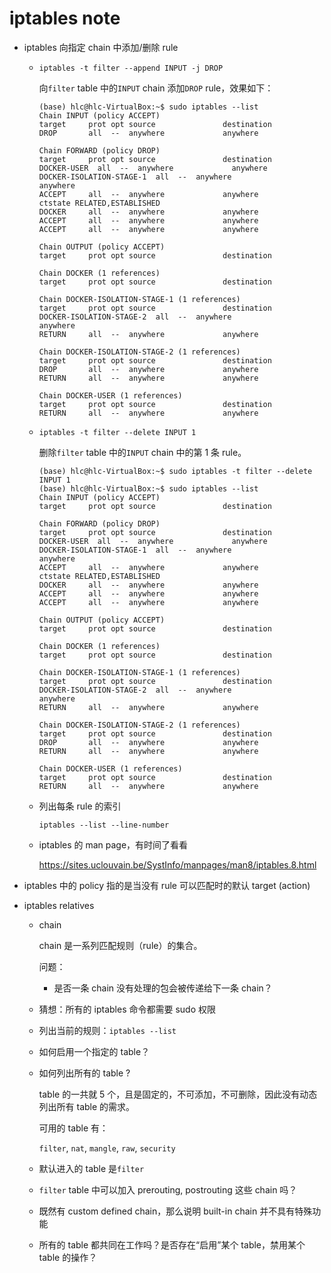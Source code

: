 # iptables note

* iptables 向指定 chain 中添加/删除 rule

    * `iptables -t filter --append INPUT -j DROP`

        向`filter` table 中的`INPUT` chain 添加`DROP` rule，效果如下：

        ```
        (base) hlc@hlc-VirtualBox:~$ sudo iptables --list
        Chain INPUT (policy ACCEPT)
        target     prot opt source               destination         
        DROP       all  --  anywhere             anywhere            

        Chain FORWARD (policy DROP)
        target     prot opt source               destination         
        DOCKER-USER  all  --  anywhere             anywhere            
        DOCKER-ISOLATION-STAGE-1  all  --  anywhere             anywhere            
        ACCEPT     all  --  anywhere             anywhere             ctstate RELATED,ESTABLISHED
        DOCKER     all  --  anywhere             anywhere            
        ACCEPT     all  --  anywhere             anywhere            
        ACCEPT     all  --  anywhere             anywhere            

        Chain OUTPUT (policy ACCEPT)
        target     prot opt source               destination         

        Chain DOCKER (1 references)
        target     prot opt source               destination         

        Chain DOCKER-ISOLATION-STAGE-1 (1 references)
        target     prot opt source               destination         
        DOCKER-ISOLATION-STAGE-2  all  --  anywhere             anywhere            
        RETURN     all  --  anywhere             anywhere            

        Chain DOCKER-ISOLATION-STAGE-2 (1 references)
        target     prot opt source               destination         
        DROP       all  --  anywhere             anywhere            
        RETURN     all  --  anywhere             anywhere            

        Chain DOCKER-USER (1 references)
        target     prot opt source               destination         
        RETURN     all  --  anywhere             anywhere            
        ```

    * `iptables -t filter --delete INPUT 1`

        删除`filter` table 中的`INPUT` chain 中的第 1 条 rule。

        ```
        (base) hlc@hlc-VirtualBox:~$ sudo iptables -t filter --delete INPUT 1
        (base) hlc@hlc-VirtualBox:~$ sudo iptables --list
        Chain INPUT (policy ACCEPT)
        target     prot opt source               destination         

        Chain FORWARD (policy DROP)
        target     prot opt source               destination         
        DOCKER-USER  all  --  anywhere             anywhere            
        DOCKER-ISOLATION-STAGE-1  all  --  anywhere             anywhere            
        ACCEPT     all  --  anywhere             anywhere             ctstate RELATED,ESTABLISHED
        DOCKER     all  --  anywhere             anywhere            
        ACCEPT     all  --  anywhere             anywhere            
        ACCEPT     all  --  anywhere             anywhere            

        Chain OUTPUT (policy ACCEPT)
        target     prot opt source               destination         

        Chain DOCKER (1 references)
        target     prot opt source               destination         

        Chain DOCKER-ISOLATION-STAGE-1 (1 references)
        target     prot opt source               destination         
        DOCKER-ISOLATION-STAGE-2  all  --  anywhere             anywhere            
        RETURN     all  --  anywhere             anywhere            

        Chain DOCKER-ISOLATION-STAGE-2 (1 references)
        target     prot opt source               destination         
        DROP       all  --  anywhere             anywhere            
        RETURN     all  --  anywhere             anywhere            

        Chain DOCKER-USER (1 references)
        target     prot opt source               destination         
        RETURN     all  --  anywhere             anywhere
        ```

    * 列出每条 rule 的索引

        `iptables --list --line-number`

    * iptables 的 man page，有时间了看看

        <https://sites.uclouvain.be/SystInfo/manpages/man8/iptables.8.html>

* iptables 中的 policy 指的是当没有 rule 可以匹配时的默认 target (action)

* iptables relatives

    * chain

        chain 是一系列匹配规则（rule）的集合。

        问题：

        * 是否一条 chain 没有处理的包会被传递给下一条 chain？

    * 猜想：所有的 iptables 命令都需要 sudo 权限

    * 列出当前的规则：`iptables --list`

    * 如何启用一个指定的 table？

    * 如何列出所有的 table ?

        table 的一共就 5 个，且是固定的，不可添加，不可删除，因此没有动态列出所有 table 的需求。

        可用的 table 有：

        `filter`, `nat`, `mangle`, `raw`, `security`

    * 默认进入的 table 是`filter`

    * `filter` table 中可以加入 prerouting, postrouting 这些 chain 吗？

    * 既然有 custom defined chain，那么说明 built-in chain 并不具有特殊功能

    * 所有的 table 都共同在工作吗？是否存在“启用”某个 table，禁用某个 table 的操作？